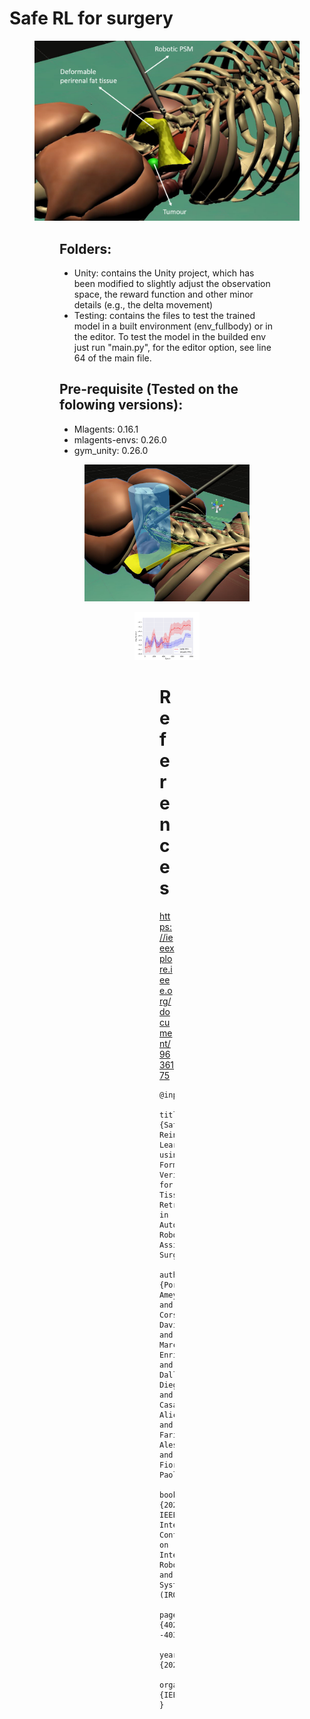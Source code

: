 # Safe RL for surgery

<figure>
 <img src="images/Picture3.png" width="600"> 
<figure>
 
## Folders:
- Unity: contains the Unity project, which has been modified to slightly adjust the observation space, the reward function and other minor details (e.g., the delta movement)
- Testing: contains the files to test the trained model in a built environment (env_fullbody) or in the editor. To test the model in the builded env just run "main.py", for the editor option, see line 64 of the main file.
 
## Pre-requisite (Tested on the folowing versions):
 - Mlagents: 0.16.1 
 - mlagents-envs: 0.26.0
 - gym_unity: 0.26.0
    
<figure>
 <img src="images/workspace2_updated3.png" width="600""> 
<figure>

<figure>
 <img src="images/training_results_v2.png" width="600""> 
<figure>
 
 
# References
 https://ieeexplore.ieee.org/document/9636175
 ```
 @inproceedings{pore2021safe,
  title={Safe Reinforcement Learning using Formal Verification for Tissue Retraction in Autonomous Robotic-Assisted Surgery},
  author={Pore, Ameya and Corsi, Davide and Marchesini, Enrico and Dall’Alba, Diego and Casals, Alicia and Farinelli, Alessandro and Fiorini, Paolo},
  booktitle={2021 IEEE/RSJ International Conference on Intelligent Robots and Systems (IROS)},
  pages={4025--4031},
  year={2021},
  organization={IEEE}
}
```

